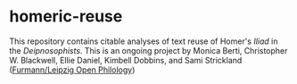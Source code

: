 # homeric-reuse

This repository contains citable analyses of text reuse of Homer's *Iliad* in the *Deipnosophists*.
This is an ongoing project by Monica Berti, Christopher W. Blackwell, Ellie Daniel, Kimbell Dobbins, and Sami Strickland ([Furmann/Leipzig Open Philology](http://fuluopenphilologyfel.wix.com/furman-leipzig))

